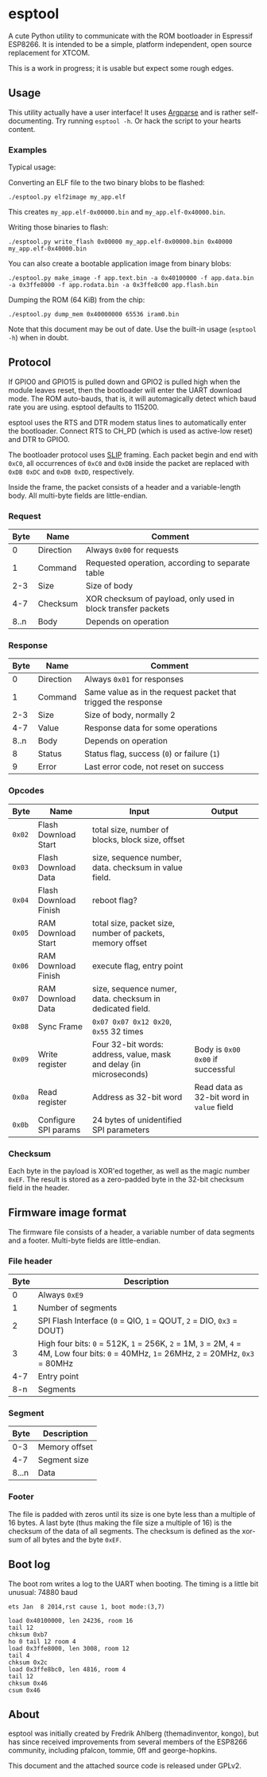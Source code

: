 # esptool

A cute Python utility to communicate with the ROM bootloader in Espressif ESP8266.
It is intended to be a simple, platform independent, open source replacement for XTCOM.

This is a work in progress; it is usable but expect some rough edges.

## Usage

This utility actually have a user interface! It uses [Argparse](https://docs.python.org/dev/library/argparse.html)
and is rather self-documenting. Try running `esptool -h`.
Or hack the script to your hearts content.

### Examples
Typical usage:

Converting an ELF file to the two binary blobs to be flashed:
```
./esptool.py elf2image my_app.elf
```
This creates `my_app.elf-0x00000.bin` and `my_app.elf-0x40000.bin`.

Writing those binaries to flash:
```
./esptool.py write_flash 0x00000 my_app.elf-0x00000.bin 0x40000 my_app.elf-0x40000.bin
```

You can also create a bootable application image from binary blobs:
```
./esptool.py make_image -f app.text.bin -a 0x40100000 -f app.data.bin -a 0x3ffe8000 -f app.rodata.bin -a 0x3ffe8c00 app.flash.bin
```

Dumping the ROM (64 KiB) from the chip:
```
./esptool.py dump_mem 0x40000000 65536 iram0.bin
```

Note that this document may be out of date. Use the built-in usage (`esptool -h`) when in doubt.

## Protocol

If GPIO0 and GPIO15 is pulled down and GPIO2 is pulled high when the module leaves reset,
then the bootloader will enter the UART download mode. The ROM auto-bauds, that is, it will
automagically detect which baud rate you are using. esptool defaults to 115200.

esptool uses the RTS and DTR modem status lines to automatically enter the bootloader.
Connect RTS to CH_PD (which is used as active-low reset) and DTR to GPIO0.

The bootloader protocol uses [SLIP](http://en.wikipedia.org/wiki/SLIP) framing.
Each packet begin and end with `0xC0`, all occurrences of `0xC0` and `0xDB` inside the packet
are replaced with `0xDB 0xDC` and `0xDB 0xDD`, respectively.

Inside the frame, the packet consists of a header and a variable-length body.
All multi-byte fields are little-endian.

### Request

Byte   | Name		| Comment
-------|----------------|-------------------------------
0      | Direction	| Always `0x00` for requests
1      | Command	| Requested operation, according to separate table
2-3    | Size		| Size of body
4-7    | Checksum	| XOR checksum of payload, only used in block transfer packets
8..n   | Body		| Depends on operation

### Response

Byte   | Name		| Comment
-------|----------------|-------------------------------
0      | Direction	| Always `0x01` for responses
1      | Command	| Same value as in the request packet that trigged the response
2-3    | Size		| Size of body, normally 2
4-7    | Value		| Response data for some operations
8..n   | Body		| Depends on operation
8      | Status		| Status flag, success (`0`) or failure (`1`)
9      | Error		| Last error code, not reset on success

### Opcodes

Byte   | Name			| Input		| Output
-------|------------------------|---------------|------------------------
`0x02` | Flash Download Start	| total size, number of blocks, block size, offset	|
`0x03` | Flash Download Data	| size, sequence number, data. checksum in value field. |
`0x04` | Flash Download Finish	| reboot flag? |
`0x05` | RAM Download Start	| total size, packet size, number of packets, memory offset |
`0x06` | RAM Download Finish	| execute flag, entry point |
`0x07` | RAM Download Data	| size, sequence numer, data. checksum in dedicated field. |
`0x08` | Sync Frame		| `0x07 0x07 0x12 0x20`, `0x55` 32 times |
`0x09` | Write register		| Four 32-bit words: address, value, mask and delay (in microseconds) | Body is `0x00 0x00` if successful
`0x0a` | Read register		| Address as 32-bit word | Read data as 32-bit word in `value` field
`0x0b` | Configure SPI params	| 24 bytes of unidentified SPI parameters |

### Checksum
Each byte in the payload is XOR'ed together, as well as the magic number `0xEF`.
The result is stored as a zero-padded byte in the 32-bit checksum field in the header.

## Firmware image format
The firmware file consists of a header, a variable number of data segments and a footer.
Multi-byte fields are little-endian.

### File header

Byte	| Description
--------|-----------------------
0	| Always `0xE9`
1	| Number of segments
2	| SPI Flash Interface (`0` = QIO, `1` = QOUT, `2` = DIO, `0x3` = DOUT)
3	| High four bits: `0` = 512K, `1` = 256K, `2` = 1M, `3` = 2M, `4` = 4M, Low four bits: `0` = 40MHz, `1`= 26MHz, `2` = 20MHz, `0x3` = 80MHz
4-7	| Entry point
8-n	| Segments

### Segment

Byte	| Description
--------|-----------------------
0-3	| Memory offset
4-7	| Segment size
8...n	| Data

### Footer
The file is padded with zeros until its size is one byte less than a multiple of 16 bytes. A last byte (thus making the file size a multiple of 16) is the checksum of the data of all segments. The checksum is defined as the xor-sum of all bytes and the byte `0xEF`.

## Boot log
The boot rom writes a log to the UART when booting. The timing is a little bit unusual: 74880 baud

```
ets Jan  8 2014,rst cause 1, boot mode:(3,7)

load 0x40100000, len 24236, room 16 
tail 12
chksum 0xb7
ho 0 tail 12 room 4
load 0x3ffe8000, len 3008, room 12 
tail 4
chksum 0x2c
load 0x3ffe8bc0, len 4816, room 4
tail 12
chksum 0x46
csum 0x46
```

## About

esptool was initially created by Fredrik Ahlberg (themadinventor, kongo), but has since received improvements from several members of the ESP8266 community, including pfalcon, tommie, 0ff and george-hopkins.

This document and the attached source code is released under GPLv2.

